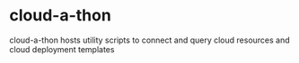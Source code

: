 # cloud-a-thon
cloud-a-thon hosts utility scripts to connect and query cloud resources and cloud deployment templates
